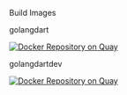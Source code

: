 Build Images

golangdart

[![Docker Repository on Quay](https://quay.io/repository/spivegin/golangdart/status "Docker Repository on Quay")](https://quay.io/repository/spivegin/golangdart)

golangdartdev

[![Docker Repository on Quay](https://quay.io/repository/spivegin/golangdartdev/status "Docker Repository on Quay")](https://quay.io/repository/spivegin/golangdartdev)
